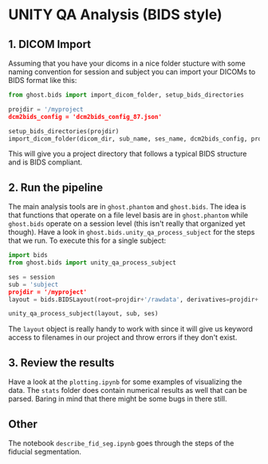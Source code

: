 # UNITY QA Analysis (BIDS style)

## 1. DICOM Import

Assuming that you have your dicoms in a nice folder stucture with some naming convention for session and subject you can import your DICOMs to BIDS format like this:

```python
from ghost.bids import import_dicom_folder, setup_bids_directories

projdir = '/myproject
dcm2bids_config = 'dcm2bids_config_87.json'

setup_bids_directories(projdir)
import_dicom_folder(dicom_dir, sub_name, ses_name, dcm2bids_config, projdir)
```

This will give you a project directory that follows a typical BIDS structure and is BIDS compliant.

## 2. Run the pipeline

The main analysis tools are in `ghost.phantom` and `ghost.bids`. The idea is that functions that operate on a file level basis are in `ghost.phantom` while `ghost.bids` operate on a session level (this isn't really that organized yet though). Have a look in `ghost.bids.unity_qa_process_subject` for the steps that we run. To execute this for a single subject:

```python
import bids
from ghost.bids import unity_qa_process_subject

ses = session
sub = 'subject
projdir = '/myproject'
layout = bids.BIDSLayout(root=projdir+'/rawdata', derivatives=projdir+'/derivatives')

unity_qa_process_subject(layout, sub, ses)
```

The `layout` object is really handy to work with since it will give us keyword access to filenames in our project and throw errors if they don't exist.

## 3. Review the results

Have a look at the `plotting.ipynb` for some examples of visualizing the data. The `stats` folder does contain numerical results as well that can be parsed. Baring in mind that there might be some bugs in there still.

## Other

The notebook `describe_fid_seg.ipynb` goes through the steps of the fiducial segmentation.